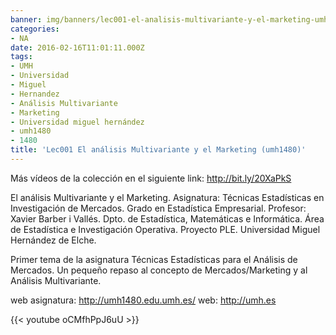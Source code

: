 ```yaml
---
banner: img/banners/lec001-el-analisis-multivariante-y-el-marketing-umh1480.jpg
categories:
- NA
date: 2016-02-16T11:01:11.000Z
tags:
- UMH
- Universidad
- Miguel
- Hernandez
- Análisis Multivariante
- Marketing
- Universidad miguel hernández
- umh1480
- 1480
title: 'Lec001 El análisis Multivariante y el Marketing (umh1480)'
---
```


Más vídeos de la colección en el siguiente link: http://bit.ly/20XaPkS

El análisis Multivariante y el Marketing.
Asignatura: Técnicas Estadísticas en Investigación de Mercados.
Grado en Estadística Empresarial.
Profesor: Xavier Barber i Vallés.
Dpto. de Estadística, Matemáticas e Informática.
Área de Estadística e Investigación Operativa.
Proyecto PLE. Universidad Miguel Hernández de Elche.

Primer tema de la asignatura Técnicas Estadísticas para el Análisis de Mercados. Un pequeño repaso al concepto de Mercados/Marketing y al Análisis Multivariante.

web asignatura: http://umh1480.edu.umh.es/
web: http://umh.es

{{< youtube oCMfhPpJ6uU >}}
